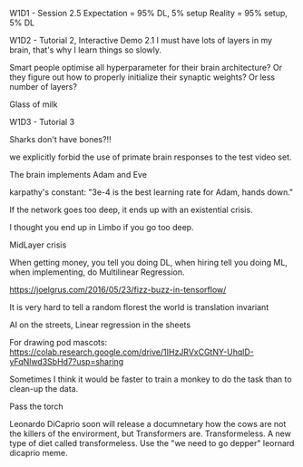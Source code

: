 W1D1 - Session 2.5
Expectation = 95% DL, 5% setup
Reality = 95% setup, 5% DL

W1D2 - Tutorial 2, Interactive Demo 2.1 
I must have lots of layers in my brain, that's why I learn things so slowly.

Smart people optimise all hyperparameter for their brain architecture? Or they figure out how to properly initialize their synaptic weights? Or less number of layers?

Glass of milk

W1D3 - Tutorial 3

Sharks don't have bones?!!

we explicitly forbid the use of primate brain responses to the test video set. 

The brain implements Adam and Eve

karpathy's constant: "3e-4 is the best learning rate for Adam, hands down."

If the network goes too deep, it ends up with an existential crisis.

I thought you end up in Limbo if you go too deep.

MidLayer crisis

When getting money, you tell you doing DL, when hiring tell you doing ML, when implementing, do Multilinear Regression.

https://joelgrus.com/2016/05/23/fizz-buzz-in-tensorflow/

It is very hard to tell a random florest the world is translation invariant

AI on the streets, Linear regression in the sheets

For drawing pod mascots: https://colab.research.google.com/drive/1IHzJRVxCGtNY-UhqlD-yFqNlwd3SbHd7?usp=sharing

Sometimes I think it would be faster to train a monkey to do the task than to clean-up the data.

Pass the torch


Leonardo DiCaprio soon will release a documnetary how the cows are not the killers of the envirorment, but Transformers are. Transformeless. A new type of diet called transformeless. Use the "we need to go depper" leornard dicaprio meme.